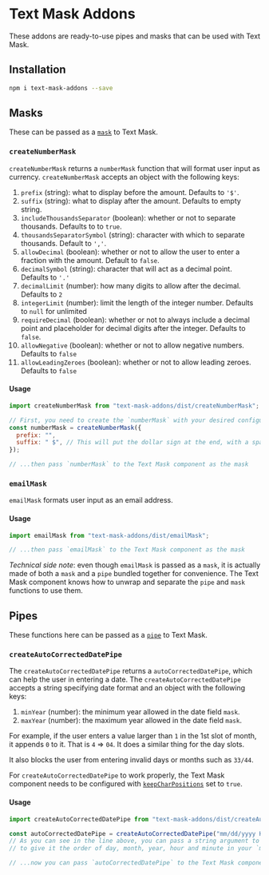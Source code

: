 # Text Mask Addons

These addons are ready-to-use pipes and masks that can be used with Text Mask.

## Installation

```bash
npm i text-mask-addons --save
```

## Masks

These can be passed as a
[`mask`](https://github.com/im-open/text-mask/blob/master/componentDocumentation.md#mask)
to Text Mask.

### `createNumberMask`

`createNumberMask` returns a `numberMask` function that will format user input as currency.
`createNumberMask` accepts an object with the following keys:

1. `prefix` (string): what to display before the amount. Defaults to `'$'`.
1. `suffix` (string): what to display after the amount. Defaults to empty string.
1. `includeThousandsSeparator` (boolean): whether or not to separate thousands. Defaults to to `true`.
1. `thousandsSeparatorSymbol` (string): character with which to separate thousands. Default to `','`.
1. `allowDecimal` (boolean): whether or not to allow the user to enter a fraction with the amount. Default to `false`.
1. `decimalSymbol` (string): character that will act as a decimal point. Defaults to `'.'`
1. `decimalLimit` (number): how many digits to allow after the decimal. Defaults to `2`
1. `integerLimit` (number): limit the length of the integer number. Defaults to `null` for unlimited
1. `requireDecimal` (boolean): whether or not to always include a decimal point and placeholder for decimal digits
   after the integer. Defaults to `false`.
1. `allowNegative` (boolean): whether or not to allow negative numbers. Defaults to `false`
1. `allowLeadingZeroes` (boolean): whether or not to allow leading zeroes. Defaults to `false`

#### Usage

```js
import createNumberMask from "text-mask-addons/dist/createNumberMask";

// First, you need to create the `numberMask` with your desired configurations
const numberMask = createNumberMask({
  prefix: "",
  suffix: " $", // This will put the dollar sign at the end, with a space.
});

// ...then pass `numberMask` to the Text Mask component as the mask
```

### `emailMask`

`emailMask` formats user input as an email address.

#### Usage

```js
import emailMask from "text-mask-addons/dist/emailMask";

// ...then pass `emailMask` to the Text Mask component as the mask
```

_Technical side note_: even though `emailMask` is passed as a `mask`, it is actually made of both a `mask` and a `pipe` bundled
together for convenience. The Text Mask component knows how to unwrap and separate the `pipe` and `mask` functions to use them.

## Pipes

These functions here can be passed as a
[`pipe`](https://github.com/im-open/text-mask/blob/master/componentDocumentation.md#pipe)
to Text Mask.

### `createAutoCorrectedDatePipe`

The `createAutoCorrectedDatePipe` returns a `autoCorrectedDatePipe`, which can help the user in entering a date.
The `createAutoCorrectedDatePipe` accepts a string specifying date format and an object with the following keys:

1. `minYear` (number): the minimum year allowed in the date field `mask`.
1. `maxYear` (number): the maximum year allowed in the date field `mask`.

For example, if the user enters a value
larger than `1` in the 1st slot of month, it appends `0` to it. That is `4` => `04`. It does a similar thing for the
day slots.

It also blocks the user from entering invalid days or months such as `33/44`.

For `createAutoCorrectedDatePipe` to work properly, the Text Mask component needs to be
configured with
[`keepCharPositions`](https://github.com/im-open/text-mask/blob/master/componentDocumentation.md#keepcharpositions)
set to `true`.

#### Usage

```js
import createAutoCorrectedDatePipe from "text-mask-addons/dist/createAutoCorrectedDatePipe";

const autoCorrectedDatePipe = createAutoCorrectedDatePipe("mm/dd/yyyy HH:MM");
// As you can see in the line above, you can pass a string argument to `createAutoCorrectedDatePipe`
// to give it the order of day, month, year, hour and minute in your `mask`.

// ...now you can pass `autoCorrectedDatePipe` to the Text Mask component as the `pipe`
```
